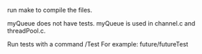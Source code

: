 run make to compile the files.

myQueue does not have tests.
myQueue is used in channel.c and threadPool.c.

Run tests with a command <filename>/<filename>Test
For example: future/futureTest